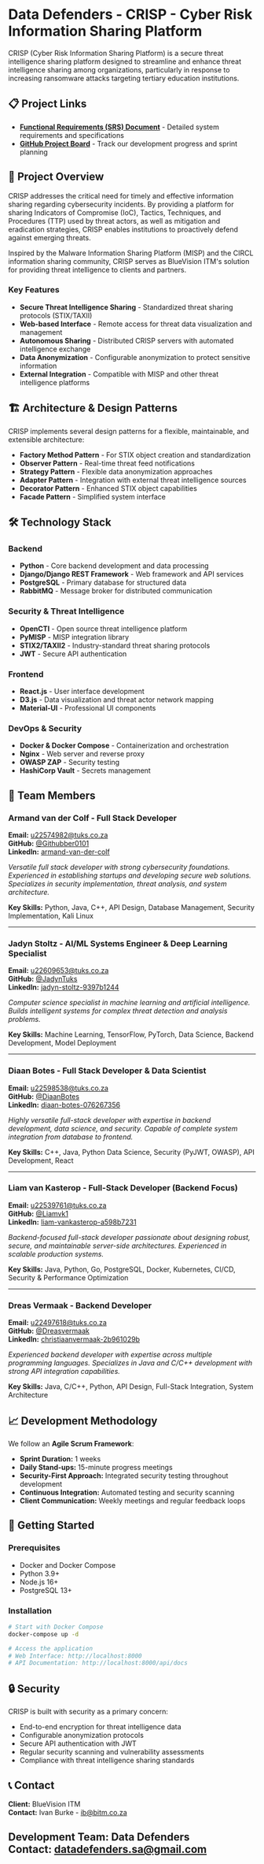 # Data Defenders - CRISP - Cyber Risk Information Sharing Platform

CRISP (Cyber Risk Information Sharing Platform) is a secure threat intelligence sharing platform designed to streamline and enhance threat intelligence sharing among organizations, particularly in response to increasing ransomware attacks targeting tertiary education institutions.

## 📋 Project Links

- **[Functional Requirements (SRS) Document](https://github.com/COS301-SE-2025/CRISP/blob/documents/SRS.md)** - Detailed system requirements and specifications
- **[GitHub Project Board](https://github.com/orgs/COS301-SE-2025/projects/205)** - Track our development progress and sprint planning

## 🎯 Project Overview

CRISP addresses the critical need for timely and effective information sharing regarding cybersecurity incidents. By providing a platform for sharing Indicators of Compromise (IoC), Tactics, Techniques, and Procedures (TTP) used by threat actors, as well as mitigation and eradication strategies, CRISP enables institutions to proactively defend against emerging threats.

Inspired by the Malware Information Sharing Platform (MISP) and the CIRCL information sharing community, CRISP serves as BlueVision ITM's solution for providing threat intelligence to clients and partners.

### Key Features

- **Secure Threat Intelligence Sharing** - Standardized threat sharing protocols (STIX/TAXII)
- **Web-based Interface** - Remote access for threat data visualization and management
- **Autonomous Sharing** - Distributed CRISP servers with automated intelligence exchange
- **Data Anonymization** - Configurable anonymization to protect sensitive information
- **External Integration** - Compatible with MISP and other threat intelligence platforms

## 🏗️ Architecture & Design Patterns

CRISP implements several design patterns for a flexible, maintainable, and extensible architecture:

- **Factory Method Pattern** - For STIX object creation and standardization
- **Observer Pattern** - Real-time threat feed notifications
- **Strategy Pattern** - Flexible data anonymization approaches
- **Adapter Pattern** - Integration with external threat intelligence sources
- **Decorator Pattern** - Enhanced STIX object capabilities
- **Facade Pattern** - Simplified system interface

## 🛠️ Technology Stack

### Backend
- **Python** - Core backend development and data processing
- **Django/Django REST Framework** - Web framework and API services
- **PostgreSQL** - Primary database for structured data
- **RabbitMQ** - Message broker for distributed communication

### Security & Threat Intelligence
- **OpenCTI** - Open source threat intelligence platform
- **PyMISP** - MISP integration library
- **STIX2/TAXII2** - Industry-standard threat sharing protocols
- **JWT** - Secure API authentication

### Frontend
- **React.js** - User interface development
- **D3.js** - Data visualization and threat actor network mapping
- **Material-UI** - Professional UI components

### DevOps & Security
- **Docker & Docker Compose** - Containerization and orchestration
- **Nginx** - Web server and reverse proxy
- **OWASP ZAP** - Security testing
- **HashiCorp Vault** - Secrets management

## 👥 Team Members

### Armand van der Colf - Full Stack Developer
**Email:** u22574982@tuks.co.za  
**GitHub:** [@Githubber0101](https://github.com/Githubber0101)  
**LinkedIn:** [armand-van-der-colf](https://linkedin.com/in/armand-van-der-colf)

*Versatile full stack developer with strong cybersecurity foundations. Experienced in establishing startups and developing secure web solutions. Specializes in security implementation, threat analysis, and system architecture.*

**Key Skills:** Python, Java, C++, API Design, Database Management, Security Implementation, Kali Linux

---

### Jadyn Stoltz - AI/ML Systems Engineer & Deep Learning Specialist
**Email:** u22609653@tuks.co.za  
**GitHub:** [@JadynTuks](https://github.com/JadynTuks)  
**LinkedIn:** [jadyn-stoltz-9397b1244](https://linkedin.com/in/jadyn-stoltz-9397b1244/)

*Computer science specialist in machine learning and artificial intelligence. Builds intelligent systems for complex threat detection and analysis problems.*

**Key Skills:** Machine Learning, TensorFlow, PyTorch, Data Science, Backend Development, Model Deployment

---

### Diaan Botes - Full Stack Developer & Data Scientist
**Email:** u22598538@tuks.co.za  
**GitHub:** [@DiaanBotes](https://github.com/DiaanBotes)  
**LinkedIn:** [diaan-botes-076267356](https://linkedin.com/in/diaan-botes-076267356/)

*Highly versatile full-stack developer with expertise in backend development, data science, and security. Capable of complete system integration from database to frontend.*

**Key Skills:** C++, Java, Python Data Science, Security (PyJWT, OWASP), API Development, React

---

### Liam van Kasterop - Full-Stack Developer (Backend Focus)
**Email:** u22539761@tuks.co.za  
**GitHub:** [@Liamvk1](https://github.com/Liamvk1)  
**LinkedIn:** [liam-vankasterop-a598b7231](https://linkedin.com/in/liam-vankasterop-a598b7231/)

*Backend-focused full-stack developer passionate about designing robust, secure, and maintainable server-side architectures. Experienced in scalable production systems.*

**Key Skills:** Java, Python, Go, PostgreSQL, Docker, Kubernetes, CI/CD, Security & Performance Optimization

---

### Dreas Vermaak - Backend Developer
**Email:** u22497618@tuks.co.za  
**GitHub:** [@Dreasvermaak](https://github.com/Dreasvermaak)  
**LinkedIn:** [christiaanvermaak-2b961029b](https://linkedin.com/in/christiaanvermaak-2b961029b)

*Experienced backend developer with expertise across multiple programming languages. Specializes in Java and C/C++ development with strong API integration capabilities.*

**Key Skills:** Java, C/C++, Python, API Design, Full-Stack Integration, System Architecture

## 📈 Development Methodology

We follow an **Agile Scrum Framework**:

- **Sprint Duration:** 1 weeks
- **Daily Stand-ups:** 15-minute progress meetings
- **Security-First Approach:** Integrated security testing throughout development
- **Continuous Integration:** Automated testing and security scanning
- **Client Communication:** Weekly meetings and regular feedback loops

## 🚀 Getting Started

### Prerequisites
- Docker and Docker Compose
- Python 3.9+
- Node.js 16+
- PostgreSQL 13+

### Installation
```bash
# Start with Docker Compose
docker-compose up -d

# Access the application
# Web Interface: http://localhost:8000
# API Documentation: http://localhost:8000/api/docs
```

## 🔒 Security

CRISP is built with security as a primary concern:
- End-to-end encryption for threat intelligence data
- Configurable anonymization protocols
- Secure API authentication with JWT
- Regular security scanning and vulnerability assessments
- Compliance with threat intelligence sharing standards


## 📞 Contact

**Client:** BlueVision ITM  
**Contact:** Ivan Burke - ib@bitm.co.za

**Development Team:** Data Defenders  
**Contact:** datadefenders.sa@gmail.com
---